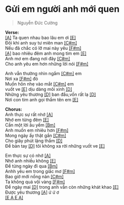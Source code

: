 # Gửi em người anh mới quen
> Nguyễn Đức Cường

**Verse:**   
[[A]]() Ta quen nhau bao lâu em ơi [[E]]()   
Đôi khi anh suy tư miên man [[C#m]]()   
Nếu đã chắc có lỡ mai này yêu [[F#m]]()   
[[A]]() bao nhiêu đêm anh mong tim em [[E]]()   
Anh mơ em đang nơi đây [[C#m]]()   
Cho anh yêu em hơn những lời nói [[F#m]]()   
   
Anh vẫn thường nhìn ngắm [[C#m]]() em   
Nơi xa [[F#m]]() đó   
Muốn hôn nhẹ vào mắt [[C#m]]() em   
vuốt ve [[E]]() dịu dàng môi xinh [[D]]()   
Những yêu thương [[D]]() ban đầu,vốn rất lạ [[D]]()   
Nơi con tim anh gọi thầm tên em [[E]]()   
   
 **Chorus:**   
Anh thực sự rất nhớ [[A]]()    
Nhớ em từng đêm [[E]]()   
Cần một lời âu yếm [[Bm]]()   
Anh muốn em nhiêu hơn [[F#m]]()   
Mong ngày ấy thật gần [[C#m]]()   
Cho giây phút lặng thầm [[D]]()   
Để bàn tay [[D]]() tôi không xa rời những vuốt ve [[E]]()   
   
Em thực sự có nhớ [[A]]()    
Nhớ anh nhiều không [[E]]()   
Để từng ngày đi qua [[Bm]]()   
Anhh yêu em trong giấc mơ [[F#m]]()   
Bao giờ mới nồng nàn [[C#m]]()    
Ta không quá vội vàng [[F#m]]()   
Để ngày mai [[D]]() trong anh vẫn còn những khát khao [[E]]()   
Được yêu thương [[A]]() ứ ứ ơ   
[[E A E A]]()   
